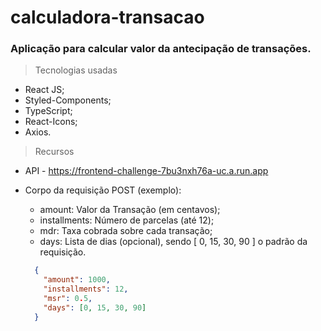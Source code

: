 # calculadora-transacao

### Aplicação para calcular valor da antecipação de transações.

> Tecnologias usadas

* React JS;
* Styled-Components;
* TypeScript;
* React-Icons;
* Axios.

> Recursos

* API - https://frontend-challenge-7bu3nxh76a-uc.a.run.app
* Corpo da requisição POST (exemplo):
  * amount: Valor da Transação (em centavos);
  * installments: Número de parcelas (até 12);
  * mdr: Taxa cobrada sobre cada transação;
  * days: Lista de dias (opcional), sendo [ 0, 15, 30, 90 ] o padrão da requisição.

  ```json
    {
      "amount": 1000,
      "installments": 12,
      "msr": 0.5,
      "days": [0, 15, 30, 90]
    }
  ```